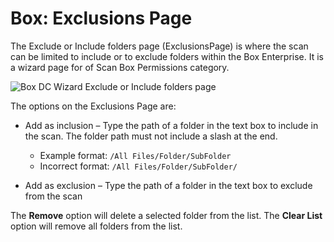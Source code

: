 # Box: Exclusions Page

The Exclude or Include folders page (ExclusionsPage) is where the scan can be limited to include or to exclude folders within the Box Enterprise. It is a wizard page for of Scan Box Permissions category.

![Box DC Wizard Exclude or Include folders page](/img/product_docs/accessanalyzer/enterpriseauditor/admin/datacollector/box/exclusions.png)

The options on the Exclusions Page are:

- Add as inclusion – Type the path of a folder in the text box to include in the scan. The folder path must not include a slash at the end.

  - Example format: ```/All Files/Folder/SubFolder```
  - Incorrect format: ```/All Files/Folder/SubFolder/```
- Add as exclusion – Type the path of a folder in the text box to exclude from the scan

The __Remove__ option will delete a selected folder from the list. The __Clear List__ option will remove all folders from the list.
